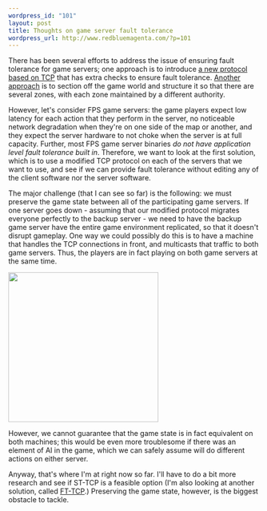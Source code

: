 ```yaml
--- 
wordpress_id: "101"
layout: post
title: Thoughts on game server fault tolerance
wordpress_url: http://www.redbluemagenta.com/?p=101
---
```

There has been several efforts to address the issue of ensuring fault tolerance for game servers; one approach is to introduce <a href="http://www.cs.colorado.edu/~mishras/research/ft_tcp.html">a new protocol based on TCP</a> that has extra checks to ensure fault tolerance.  <a href="http://citeseerx.ist.psu.edu/viewdoc/download?doi=10.1.1.98.8585&rep=rep1&type=pdf">Another approach</a> is to section off the game world and structure it so that there are several zones, with each zone maintained by a different authority.

However, let's consider FPS game servers: the game players expect low latency for each action that they perform in the server, no noticeable network degradation when they're on one side of the map or another, and they expect the server hardware to not choke when the server is at full capacity.  Further, most FPS game server binaries <em>do not have application level fault tolerance built in</em>.  Therefore, we want to look at the first solution, which is to use a modified TCP protocol on each of the servers that we want to use, and see if we can provide fault tolerance without editing any of the client software nor the server software.

The major challenge (that I can see so far) is the following: we must preserve the game state between all of the participating game servers.  If one server goes down - assuming that our modified protocol migrates everyone perfectly to the backup server - we need to have the backup game server have the entire game environment replicated, so that it doesn't disrupt gameplay.  One way we could possibly do this is to have a machine that handles the TCP connections in front, and multicasts that traffic to both game servers.  Thus, the players are in fact playing on both game servers at the same time.

<a href="http://www.redbluemagenta.com/wp-root/wp-content/uploads/2010/04/fig1_gameserver.gif"><img src="http://www.redbluemagenta.com/wp-root/wp-content/uploads/2010/04/fig1_gameserver-300x300.gif" alt="" title="Figure 1, &quot;Game Server Fault Tolerance&quot;" width="300" height="300" /></a>

However, we cannot guarantee that the game state is in fact equivalent on both machines; this would be even more troublesome if there was an element of AI in the game, which we can safely assume will do different actions on either server.

Anyway, that's where I'm at right now so far.  I'll have to do a bit more research and see if ST-TCP is a feasible option (I'm also looking at another solution, called <a href="http://userweb.cs.utexas.edu/users/lorenzo/lft.html">FT-TCP</a>.)  Preserving the game state, however, is the biggest obstacle to tackle.
